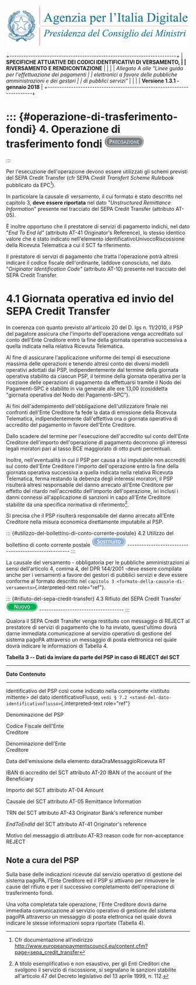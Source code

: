 ![](../images/header.png)

+-----------------------------------------------------------------------+
| **SPECIFICHE ATTUATIVE DEI CODICI IDENTIFICATIVI DI VERSAMENTO,       |
| RIVERSAMENTO E RENDICONTAZIONE**                                      |
|                                                                       |
| *Allegato A alle \"Linee guida per l\'effettuazione dei pagamenti     |
| elettronici a favore delle* *pubbliche amministrazioni e dei gestori  |
| di pubblici servizi\"*                                                |
|                                                                       |
| **Versione 1.3.1 - gennaio 2018**                                     |
+-----------------------------------------------------------------------+

::: {#operazione-di-trasferimento-fondi}
4\. Operazione di trasferimento fondi
![](../images/image7.png)
====================================
:::

Per l'esecuzione dell'operazione devono essere utilizzati gli schemi
previsti del SEPA Credit Transfer (cfr SEPA *Credit Transfert Scheme
Rulebook* pubblicato da EPC[^1]).

In particolare la causale di versamento, il cui formato è stato
descritto nel capitolo 3, **deve essere riportata** nel dato
"*Unstructured Remittance Information*" presente nel tracciato del SEPA
Credit Transfer (attributo AT-05).

È inoltre opportuno che il prestatore di servizi di pagamento indichi,
nel dato "*End To End Id"* (attributo AT-41 Originator's Reference), lo
stesso identico valore che è stato indicato nell'elemento
identificativoUnivocoRiscossione della Ricevuta Telematica a cui il SCT
fa riferimento.

Il prestatore di servizi di pagamento che tratta l'operazione potrà
altresì indicare il codice fiscale dell'ordinante, laddove conosciuto,
nel dato "*Originator Identification Code"* (attributo AT-10) presente
nel tracciato del SEPA Credit Transfer.

4.1 Giornata operativa ed invio del SEPA Credit Transfer
========================================================

In coerenza con quanto previsto all'articolo 20 del D. lgs n. 11/2010,
il PSP del pagatore assicura che l\'importo dell\'operazione venga
accreditato sul conto dell'Ente Creditore entro la fine della giornata
operativa successiva a quella indicata nella relativa Ricevuta
Telematica.

Al fine di assicurare l'applicazione uniforme dei tempi di esecuzione
massima delle operazioni e tenendo altresì conto dei diversi modelli
operativi adottati dai PSP, indipendentemente dal termine della giornata
operativa stabilito da ciascun PSP, il termine della giornata operativa
per la ricezione delle operazioni di pagamento da effettuarsi tramite il
Nodo dei Pagamenti-SPC è stabilito in via generale alle ore 13,00
(cosiddetta "giornata operativa del Nodo dei Pagamenti-SPC").

Ai fini dell'adempimento dell'obbligazione dell'utilizzatore finale nei
confronti dell'Ente Creditore fa fede la data di emissione della
Ricevuta Telematica, indipendentemente dall'effettiva ora o giornata
operativa di accredito del pagamento in favore dell'Ente Creditore.

Dallo scadere del termine per l'esecuzione dell'accredito sul conto
dell'Ente Creditore dell'importo dell'operazione di pagamento decorrono
gli interessi legali moratori pari al tasso BCE maggiorato di otto punti
percentuali.

Inoltre, nell'eventualità in cui il PSP per causa a lui imputabile non
accrediti sul conto dell'Ente Creditore l\'importo dell\'operazione
entro la fine della giornata operativa successiva a quella indicata
nella relativa Ricevuta Telematica, ferma restando la debenza degli
interessi moratori, il PSP risulterà altresì responsabile del danno
arrecato all'Ente Creditore per effetto del ritardo nell'accredito
dell\'importo dell\'operazione, ivi inclusi i danni connessi
all'applicazione di sanzioni in capo all'Ente Creditore stabilite da una
specifica normativa di riferimento[^2].

Si precisa che il PSP risulterà responsabile del danno arrecato all'Ente
Creditore nella misura economica direttamente imputabile al PSP.

::: {#utilizzo-del-bollettino-di-conto-corrente-postale}
4.2 Utilizzo del bollettino di conto corrente postale
![](../images/image5.png)
\-\-\-\-\-\-\-\-\-\-\-\-\-\-\-\-\-\-\-\-\-\-\-\-\-\-\-\-\-\-\-\-\-\-\-\-\-\-\-\-\-\-\-\-\-\-\-\-\-\-\-\--
:::

La causale del versamento - obbligatoria per le pubbliche
amministrazioni ai sensi dell'articolo 4, comma 4, del DPR 144/2001
-deve essere compilata anche per i versamenti a favore dei gestori di
pubblici servizi e deve essere conforme al formato descritto nel
`capitolo 3 <formato-della-causale-di-versamento>`{.interpreted-text
role="ref"}.

::: {#rifiuto-del-sepa-credit-transfer}
4.3 Rifiuto del SEPA Credit Transfer
![](../images/image4.png)
\-\-\-\-\-\-\-\-\-\-\-\-\-\-\-\-\-\-\-\-\-\-\-\-\-\-\-\-\-\-\-\-\-\-\--
:::

Qualora il SEPA Credit Transfer venga restituito con messaggio di REJECT
al prestatore di servizi di pagamento che lo ha inviato, quest'ultimo
dovrà darne immediata comunicazione al servizio operativo di gestione
del sistema pagoPA attraverso un messaggio di posta elettronica nel
quale dovrà indicare le informazioni di Tabella 4.

**Tabella** **3 -- Dati da inviare da parte del PSP in caso di REJECT
del SCT**

  -------------------------------------------------------------------------------------------------
  **Dato**                   **Contenuto**
  -------------------------- ----------------------------------------------------------------------
  Identificativo del PSP     così come indicato nella componente \<istituto mittente\> del dato
                             identificativoFlusso,
                             `vedi § 7.2 <stand-del-dato-identificativoflusso>`{.interpreted-text
                             role="ref"}

  Denominazione del PSP      

  Codice Fiscale dell\'Ente  
  Creditore                  

  Denominazione dell\'Ente   
  Creditore                  

  Data dell\'emissione della elemento dataOraMessaggioRicevuta
  RT                         

  IBAN di accredito del SCT  attributo AT-20 IBAN of the account of the Beneficiary

  Importo del SCT            attributo AT-04 Amount

  Causale del SCT            attributo AT-05 Remittance Information

  TRN del SCT                attributo AT-43 Originator Bank\'s reference number

  *EndToEndId* del SCT       attributo AT-41 Originator\'s reference

  Motivo del messaggio di    attributo AT-R3 reason code for non-acceptance
  REJECT                     

  Note                       a cura del PSP
  -------------------------------------------------------------------------------------------------

Sulla base delle indicazioni ricevute dal servizio operativo di gestione
del sistema pagoPA, l'Ente Creditore ed il PSP si attivano per rimuovere
le cause del rifiuto e per il successivo completamento dell'operazione
di trasferimento fondi.

Una volta completata tale operazione, l'Ente Creditore dovrà darne
immediata comunicazione al servizio operativo di gestione del sistema
pagoPA attraverso un messaggio di posta elettronica nel quale dovrà
indicare le stesse informazioni sopra riportate (Tabella 4).

[^1]: Cfr documentazione all'indirizzo
    <http://www.europeanpaymentscouncil.eu/content.cfm?page=sepa_credit_transfer>

[^2]: A titolo esemplificativo e non esaustivo, per gli Enti Creditori
    che svolgono il servizio di riscossione, si segnalano le sanzioni
    stabilite all'articolo 47 del Decreto legislativo del 13 aprile
    1999, n. 112.

